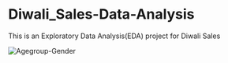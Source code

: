 # Diwali_Sales-Data-Analysis

This is an Exploratory Data Analysis(EDA) project for Diwali Sales

![Agegroup-Gender](https://github.com/Vaibhav-1406/Diwali_Sales-Data-Analysis/assets/107207719/c894d1c3-4dea-4529-9123-131318601c49)

